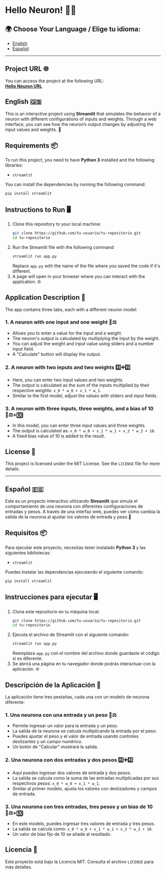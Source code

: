 # Hello Neuron! 🌟🤖

## 🌍 Choose Your Language / Elige tu idioma:
- [English](#english-)
- [Español](#español-)

---

## Project URL 🌐

You can access the project at the following URL:  
[**Hello Neuron URL**]([https://simuladorneurona-david.streamlit.app/](https://hola-neurona-dmc.streamlit.app/))

## English 🇬🇧

This is an interactive project using **Streamlit** that simulates the behavior of a neuron with different configurations of inputs and weights. Through a web interface, you can see how the neuron’s output changes by adjusting the input values and weights. 🚀

## Requirements 📦

To run this project, you need to have **Python 3** installed and the following libraries:

- `streamlit`

You can install the dependencies by running the following command:

```bash
pip install streamlit
```

## Instructions to Run 🖥️
1. Clone this repository to your local machine:
   ```bash
   git clone https://github.com/tu-usuario/tu-repositorio.git
   cd tu-repositorio
   ```
2. Run the Streamlit file with the following command:
   ```bash
   streamlit run app.py
   ```
   Replace `app.py` with the name of the file where you saved the code if it's different.
3. A page will open in your browser where you can interact with the application. 🌐

## Application Description 🧠
The app contains three tabs, each with a different neuron model:

### 1. A neuron with one input and one weight 🔢⚖️
- Allows you to enter a value for the input and a weight.
- The neuron's output is calculated by multiplying the input by the weight.
- You can adjust the weight and input value using sliders and a number input field.
- A "Calculate" button will display the output.

### 2. A neuron with two inputs and two weights 2️⃣➕2️⃣
- Here, you can enter two input values and two weights.
- The output is calculated as the sum of the inputs multiplied by their respective weights: `x_0 * w_0 + x_1 * w_1`.
- Similar to the first model, adjust the values with sliders and input fields.

### 3. A neuron with three inputs, three weights, and a bias of 10 🔢⚖️+🔟
- In this model, you can enter three input values and three weights.
- The output is calculated as: `x_0 * w_0 + x_1 * w_1 + x_2 * w_2 + 10`.
- A fixed bias value of 10 is added to the result.

## License 📄
This project is licensed under the MIT License. See the `LICENSE` file for more details.

---

## Español 🇪🇸

Este es un proyecto interactivo utilizando **Streamlit** que simula el comportamiento de una neurona con diferentes configuraciones de entradas y pesos. A través de una interfaz web, puedes ver cómo cambia la salida de la neurona al ajustar los valores de entrada y peso.🚀

## Requisitos 📦

Para ejecutar este proyecto, necesitas tener instalado **Python 3** y las siguientes bibliotecas:

- `streamlit`

Puedes instalar las dependencias ejecutando el siguiente comando:

```bash
pip install streamlit
```

## Instrucciones para ejecutar 🖥️
1. Clona este repositorio en tu máquina local:
   ```bash
   git clone https://github.com/tu-usuario/tu-repositorio.git
   cd tu-repositorio
   ```
2. Ejecuta el archivo de Streamlit con el siguiente comando:
   ```bash
   streamlit run app.py
   ```
   Reemplaza `app.py` con el nombre del archivo donde guardaste el código si es diferente.
3. Se abrirá una página en tu navegador donde podrás interactuar con la aplicación. 🌐

## Descripción de la Aplicación 🧠
La aplicación tiene tres pestañas, cada una con un modelo de neurona diferente:

### 1. Una neurona con una entrada y un peso 🔢⚖️
- Permite ingresar un valor para la entrada y un peso.
- La salida de la neurona se calcula multiplicando la entrada por el peso.
- Puedes ajustar el peso y el valor de entrada usando controles deslizantes y un campo numérico.
- Un botón de "Calcular" mostrará la salida.

### 2. Una neurona con dos entradas y dos pesos 2️⃣➕2️⃣
- Aquí puedes ingresar dos valores de entrada y dos pesos.
- La salida se calcula como la suma de las entradas multiplicadas por sus respectivos pesos: `x_0 * w_0 + x_1 * w_1`.
- Similar al primer modelo, ajusta los valores con deslizadores y campos de entrada.

### 3. Una neurona con tres entradas, tres pesos y un bias de 10 🔢⚖️+🔟
- En este modelo, puedes ingresar tres valores de entrada y tres pesos.
- La salida se calcula como: `x_0 * w_0 + x_1 * w_1 + x_2 * w_2 + 10`.
- Un valor de bias fijo de 10 se añade al resultado.

## Licencia 📄
Este proyecto está bajo la Licencia MIT. Consulta el archivo `LICENSE` para más detalles.



